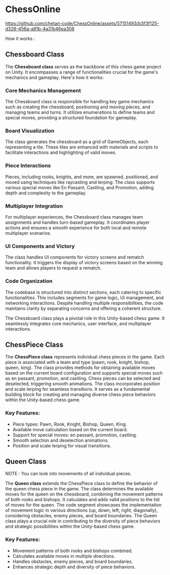 # ChessOnline


https://github.com/chetan-code/ChessOnline/assets/57151493/b3f3f125-d328-456a-a91b-4a31b46ea308

How it works :
## Chessboard Class

The **Chessboard class** serves as the backbone of this chess game project on Unity. It encompasses a range of functionalities crucial for the game's mechanics and gameplay. Here's how it works:

### Core Mechanics Management
The Chessboard class is responsible for handling key game mechanics such as creating the chessboard, positioning and moving pieces, and managing teams and turns. It utilizes enumerations to define teams and special moves, providing a structured foundation for gameplay.

### Board Visualization
The class generates the chessboard as a grid of GameObjects, each representing a tile. These tiles are enhanced with materials and scripts to facilitate interactions and highlighting of valid moves.

### Piece Interactions
Pieces, including rooks, knights, and more, are spawned, positioned, and moved using techniques like raycasting and lerping. The class supports various special moves like En Passant, Castling, and Promotion, adding depth and complexity to the gameplay.

### Multiplayer Integration
For multiplayer experiences, the Chessboard class manages team assignments and handles turn-based gameplay. It coordinates player actions and ensures a smooth experience for both local and remote multiplayer scenarios.

### UI Components and Victory
The class handles UI components for victory screens and rematch functionality. It triggers the display of victory screens based on the winning team and allows players to request a rematch.

### Code Organization
The codebase is structured into distinct sections, each catering to specific functionalities. This includes segments for game logic, UI management, and networking interactions. Despite handling multiple responsibilities, the code maintains clarity by separating concerns and offering a coherent structure.

The Chessboard class plays a pivotal role in this Unity-based chess game. It seamlessly integrates core mechanics, user interface, and multiplayer interactions.

## ChessPiece Class

The **ChessPiece class** represents individual chess pieces in the game. Each piece is associated with a team and type (pawn, rook, knight, bishop, queen, king). The class provides methods for obtaining available moves based on the current board configuration and supports special moves such as en passant, promotion, and castling. Chess pieces can be selected and deselected, triggering smooth animations. The class incorporates position and scale lerping for seamless transitions. It serves as a fundamental building block for creating and managing diverse chess piece behaviors within the Unity-based chess game.

### Key Features:
- Piece types: Pawn, Rook, Knight, Bishop, Queen, King.
- Available move calculation based on the current board.
- Support for special moves: en passant, promotion, castling.
- Smooth selection and deselection animations.
- Position and scale lerping for visual transitions.

## Queen Class
NOTE : You can look into movements of all individual pieces.

The **Queen class** extends the ChessPiece class to define the behavior of the queen chess piece in the game. The class determines the available moves for the queen on the chessboard, combining the movement patterns of both rooks and bishops. It calculates and adds valid positions to the list of moves for the queen. The code segment showcases the implementation of movement logic in various directions (up, down, left, right, diagonally), considering obstacles, enemy pieces, and board boundaries. The Queen class plays a crucial role in contributing to the diversity of piece behaviors and strategic possibilities within the Unity-based chess game.

### Key Features:
- Movement patterns of both rooks and bishops combined.
- Calculates available moves in multiple directions.
- Handles obstacles, enemy pieces, and board boundaries.
- Enhances strategic depth and diversity of piece behaviors.

